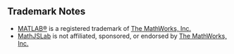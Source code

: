## Trademark Notes

- [MATLAB&reg;](https://www.mathworks.com/products/matlab.html) is a registered trademark of [The MathWorks, Inc.](https://www.mathworks.com/)
- [MathJSLab](https://mathjslab.com/) is not affiliated, sponsored, or endorsed by [The MathWorks, Inc.](https://www.mathworks.com/)
